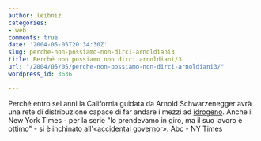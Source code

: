 ```yaml
---
author: leibniz
categories:
- web
comments: true
date: '2004-05-05T20:34:30Z'
slug: perche-non-possiamo-non-dirci-arnoldiani3
title: Perché non possiamo non dirci arnoldiani/3
url: "/2004/05/05/perche-non-possiamo-non-dirci-arnoldiani3/"
wordpress_id: 3636

---
```

Perché entro sei anni la California guidata da Arnold Schwarzenegger avrà una rete di distribuzione capace di far andare i mezzi ad [idrogeno](https://abclocal.go.com/kgo/news/042004ap_nw_hydrogen_highway.html). Anche il New York Times - per la serie "lo prendevamo in giro, ma il suo lavoro è ottimo" - si è inchinato all'«[accidental governor](https://www.nytimes.com/2004/05/04/opinion/04TUE1.html)».
Abc - NY Times
